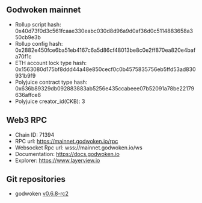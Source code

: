 ## Godwoken mainnet

* Rollup script hash: 0x40d73f0d3c561fcaae330eabc030d8d96a9d0af36d0c5114883658a350cb9e3b
* Rollup config hash: 0x2882e450fce6ba51eb4167c6a5d86cf48013be8c0e2ff870ea820e4bafa70f1c
* ETH account lock type hash: 0x1563080d175bf8ddd44a48e850cecf0c0b4575835756eb5ffd53ad830931b9f9
* Polyjuice contract type hash: 0x636b89329db092883883ab5256e435ccabeee07b52091a78be22179636affce8
* Polyjuice creator_id(CKB): 3

## Web3 RPC

* Chain ID: 71394
* RPC url: https://mainnet.godwoken.io/rpc
* Websocket Rpc url: wss://mainnet.godwoken.io/ws
* Documentation: https://docs.godwoken.io
* Explorer: https://www.layerview.io

## Git repositories

- godwoken [v0.6.8-rc2](https://github.com/nervosnetwork/godwoken-docker-prebuilds/tree/v0.6.8-rc2)

